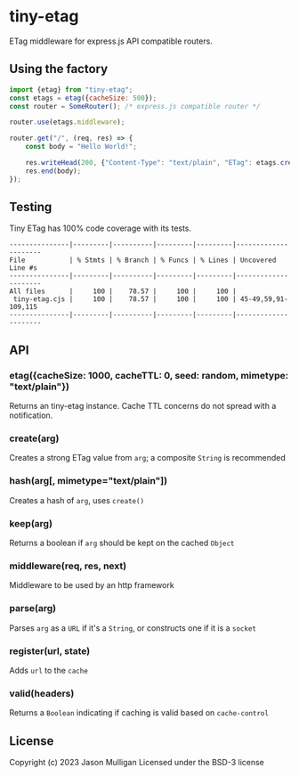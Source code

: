 # tiny-etag

ETag middleware for express.js API compatible routers.

## Using the factory

```javascript
import {etag} from "tiny-etag";
const etags = etag({cacheSize: 500});
const router = SomeRouter(); /* express.js compatible router */

router.use(etags.middleware);

router.get("/", (req, res) => {
    const body = "Hello World!";

    res.writeHead(200, {"Content-Type": "text/plain", "ETag": etags.create(body)});
    res.end(body);
});
```

## Testing

Tiny ETag has 100% code coverage with its tests.

```console
---------------|---------|----------|---------|---------|---------------------
File           | % Stmts | % Branch | % Funcs | % Lines | Uncovered Line #s
---------------|---------|----------|---------|---------|---------------------
All files      |     100 |    78.57 |     100 |     100 |                    
 tiny-etag.cjs |     100 |    78.57 |     100 |     100 | 45-49,59,91-109,115
---------------|---------|----------|---------|---------|---------------------
```

## API

### etag({cacheSize: 1000, cacheTTL: 0, seed: random, mimetype: "text/plain"})
Returns an tiny-etag instance. Cache TTL concerns do not spread with a notification.

### create(arg)
Creates a strong ETag value from `arg`; a composite `String` is recommended

### hash(arg[, mimetype="text/plain"])
Creates a hash of `arg`, uses `create()`

### keep(arg)
Returns a boolean if `arg` should be kept on the cached `Object`

### middleware(req, res, next)
Middleware to be used by an http framework

### parse(arg)
Parses `arg` as a `URL` if it's a `String`, or constructs one if it is a `socket`

### register(url, state)
Adds `url` to the `cache`

### valid(headers)
Returns a `Boolean` indicating if caching is valid based on `cache-control`

## License
Copyright (c) 2023 Jason Mulligan
Licensed under the BSD-3 license
